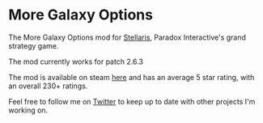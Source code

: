 # More Galaxy Options
The More Galaxy Options mod for [Stellaris](https://store.steampowered.com/app/281990/Stellaris/ "Stellaris' steam page"), Paradox Interactive's grand strategy game. 


The mod currently works for patch 2.6.3

The mod is available on steam [here](https://steamcommunity.com/sharedfiles/filedetails/?id=1559417145 "The mod page on steam") and has an average 5 star rating, with an overall 230+ ratings. 

Feel free to follow me on [Twitter](https://twitter.com/The_Japies) to keep up to date with other projects I'm working on. 
